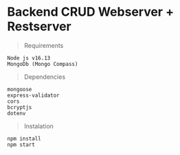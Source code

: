 # Backend CRUD Webserver + Restserver

> Requirements

```
Node js v16.13
MongoDb (Mongo Compass)
```

> Dependencies

```
mongoose
express-validator
cors
bcryptjs
dotenv
```

> Instalation

```
npm install
npm start
```